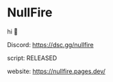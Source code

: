 # NullFire
hi 🦐


Discord: https://dsc.gg/nullfire


script: RELEASED

website:
https://nullfire.pages.dev/
